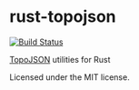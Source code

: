 rust-topojson
=============

[![Build Status](https://travis-ci.org/georust/rust-topojson.svg)](https://travis-ci.org/georust/rust-topojson)

[TopoJSON](https://github.com/topojson/topojson-specification/blob/master/README.md) utilities for Rust

Licensed under the MIT license.
